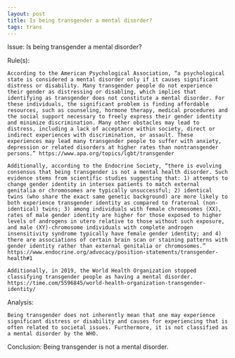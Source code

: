 ```yaml
---
layout: post
title: Is being transgender a mental disorder?
tags: trans
---
```


Issue: Is being transgender a mental disorder?

Rule(s): 

    According to the American Psychological Association, “a psychological state is considered a mental disorder only if it causes significant distress or disability. Many transgender people do not experience their gender as distressing or disabling, which implies that identifying as transgender does not constitute a mental disorder. For these individuals, the significant problem is finding affordable resources, such as counseling, hormone therapy, medical procedures and the social support necessary to freely express their gender identity and minimize discrimination. Many other obstacles may lead to distress, including a lack of acceptance within society, direct or indirect experiences with discrimination, or assault. These experiences may lead many transgender people to suffer with anxiety, depression or related disorders at higher rates than nontransgender persons.” https://www.apa.org/topics/lgbt/transgender

    Additionally, according to the Endocrine Society, “there is evolving consensus that being transgender is not a mental health disorder. Such evidence stems from scientific studies suggesting that: 1) attempts to change gender identity in intersex patients to match external genitalia or chromosomes are typically unsuccessful; 2) identical twins (who share the exact same genetic background) are more likely to both experience transgender identity as compared to fraternal (non-identical) twins; 3) among individuals with female chromosomes (XX), rates of male gender identity are higher for those exposed to higher levels of androgens in utero relative to those without such exposure, and male (XY)-chromosome individuals with complete androgen insensitivity syndrome typically have female gender identity; and 4) there are associations of certain brain scan or staining patterns with gender identity rather than external genitalia or chromosomes.” https://www.endocrine.org/advocacy/position-statements/transgender-health#1

    Additionally, in 2019, the World Health Organization stopped classifying transgender people as having a mental disorder. https://time.com/5596845/world-health-organization-transgender-identity/

Analysis:

    Being transgender does not inherently mean that one may experience significant distress or disability and causes for experiencing that is often related to societal issues. Furthermore, it is not classified as a mental disorder by the WHO. 

Conclusion: Being transgender is not a mental disorder. 
